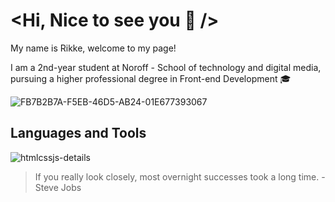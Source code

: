# <Hi, Nice to see you 👋 />

My name is Rikke, welcome to my page!

I am a 2nd-year student at Noroff - School of technology and digital media, pursuing a higher professional degree in Front-end Development :mortar_board: 

![FB7B2B7A-F5EB-46D5-AB24-01E677393067](https://user-images.githubusercontent.com/85433495/223837855-edca272b-c525-40a0-9f6b-7d1a7000c4e7.jpeg)


## Languages and Tools

![htmlcssjs-details](https://user-images.githubusercontent.com/85433495/223819271-7df1f2fb-4ac8-4f3f-ba07-c7e7344b67a4.png)


> If you really look closely, most overnight successes took a long time. - Steve Jobs


<!--
**rikke-dishington/Rikke-dishington** is a ✨ _special_ ✨ repository because its `README.md` (this file) appears on your GitHub profile.

Here are some ideas to get you started:

- 🔭 I’m currently working on ...
- 🌱 I’m currently learning ...
- 👯 I’m looking to collaborate on ...
- 🤔 I’m looking for help with ...
- 💬 Ask me about ...
- 📫 How to reach me: ...
- 😄 Pronouns: ...
- ⚡ Fun fact: ...
-->
